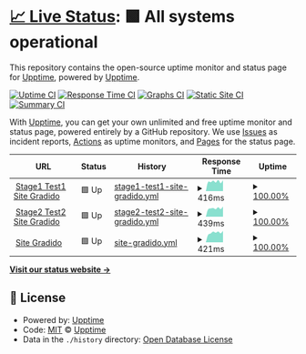 # [📈 Live Status](https://https://gradido.github.io/GradidoUpptime/): <!--live status--> **🟩 All systems operational**

This repository contains the open-source uptime monitor and status page for [Upptime](https://upptime.js.org), powered by [Upptime](https://github.com/upptime/upptime).

[![Uptime CI](https://github.com/Gradido/GradidoUpptime/workflows/Uptime%20CI/badge.svg)](https://github.com/Gradido/GradidoUpptime/actions?query=workflow%3A%22Uptime+CI%22)
[![Response Time CI](https://github.com/Gradido/GradidoUpptime/workflows/Response%20Time%20CI/badge.svg)](https://github.com/Gradido/GradidoUpptime/actions?query=workflow%3A%22Response+Time+CI%22)
[![Graphs CI](https://github.com/Gradido/GradidoUpptime/workflows/Graphs%20CI/badge.svg)](https://github.com/Gradido/GradidoUpptime/actions?query=workflow%3A%22Graphs+CI%22)
[![Static Site CI](https://github.com/Gradido/GradidoUpptime/workflows/Static%20Site%20CI/badge.svg)](https://github.com/Gradido/GradidoUpptime/actions?query=workflow%3A%22Static+Site+CI%22)
[![Summary CI](https://github.com/Gradido/GradidoUpptime/workflows/Summary%20CI/badge.svg)](https://github.com/Gradido/GradidoUpptime/actions?query=workflow%3A%22Summary+CI%22)

With [Upptime](https://upptime.js.org), you can get your own unlimited and free uptime monitor and status page, powered entirely by a GitHub repository. We use [Issues](https://github.com/upptime/upptime/issues) as incident reports, [Actions](https://github.com/Gradido/GradidoUpptime/actions) as uptime monitors, and [Pages](https://https://gradido.github.io/GradidoUpptime/) for the status page.

<!--start: status pages-->
<!-- This summary is generated by Upptime (https://github.com/upptime/upptime) -->
<!-- Do not edit this manually, your changes will be overwritten -->
<!-- prettier-ignore -->
| URL | Status | History | Response Time | Uptime |
| --- | ------ | ------- | ------------- | ------ |
| <img alt="" src="https://favicons.githubusercontent.com/stage1.gradido.net" height="13"> [Stage1 Test1 Site Gradido](https://stage1.gradido.net) | 🟩 Up | [stage1-test1-site-gradido.yml](https://github.com/gradido/GradidoUpptime/commits/HEAD/history/stage1-test1-site-gradido.yml) | <details><summary><img alt="Response time graph" src="./graphs/stage1-test1-site-gradido/response-time-week.png" height="20"> 416ms</summary><br><a href="https://https://gradido.github.io/GradidoUpptime//history/stage1-test1-site-gradido"><img alt="Response time 449" src="https://img.shields.io/endpoint?url=https%3A%2F%2Fraw.githubusercontent.com%2Fgradido%2FGradidoUpptime%2FHEAD%2Fapi%2Fstage1-test1-site-gradido%2Fresponse-time.json"></a><br><a href="https://https://gradido.github.io/GradidoUpptime//history/stage1-test1-site-gradido"><img alt="24-hour response time 414" src="https://img.shields.io/endpoint?url=https%3A%2F%2Fraw.githubusercontent.com%2Fgradido%2FGradidoUpptime%2FHEAD%2Fapi%2Fstage1-test1-site-gradido%2Fresponse-time-day.json"></a><br><a href="https://https://gradido.github.io/GradidoUpptime//history/stage1-test1-site-gradido"><img alt="7-day response time 416" src="https://img.shields.io/endpoint?url=https%3A%2F%2Fraw.githubusercontent.com%2Fgradido%2FGradidoUpptime%2FHEAD%2Fapi%2Fstage1-test1-site-gradido%2Fresponse-time-week.json"></a><br><a href="https://https://gradido.github.io/GradidoUpptime//history/stage1-test1-site-gradido"><img alt="30-day response time 447" src="https://img.shields.io/endpoint?url=https%3A%2F%2Fraw.githubusercontent.com%2Fgradido%2FGradidoUpptime%2FHEAD%2Fapi%2Fstage1-test1-site-gradido%2Fresponse-time-month.json"></a><br><a href="https://https://gradido.github.io/GradidoUpptime//history/stage1-test1-site-gradido"><img alt="1-year response time 449" src="https://img.shields.io/endpoint?url=https%3A%2F%2Fraw.githubusercontent.com%2Fgradido%2FGradidoUpptime%2FHEAD%2Fapi%2Fstage1-test1-site-gradido%2Fresponse-time-year.json"></a></details> | <details><summary><a href="https://https://gradido.github.io/GradidoUpptime//history/stage1-test1-site-gradido">100.00%</a></summary><a href="https://https://gradido.github.io/GradidoUpptime//history/stage1-test1-site-gradido"><img alt="All-time uptime 89.26%" src="https://img.shields.io/endpoint?url=https%3A%2F%2Fraw.githubusercontent.com%2Fgradido%2FGradidoUpptime%2FHEAD%2Fapi%2Fstage1-test1-site-gradido%2Fuptime.json"></a><br><a href="https://https://gradido.github.io/GradidoUpptime//history/stage1-test1-site-gradido"><img alt="24-hour uptime 100.00%" src="https://img.shields.io/endpoint?url=https%3A%2F%2Fraw.githubusercontent.com%2Fgradido%2FGradidoUpptime%2FHEAD%2Fapi%2Fstage1-test1-site-gradido%2Fuptime-day.json"></a><br><a href="https://https://gradido.github.io/GradidoUpptime//history/stage1-test1-site-gradido"><img alt="7-day uptime 100.00%" src="https://img.shields.io/endpoint?url=https%3A%2F%2Fraw.githubusercontent.com%2Fgradido%2FGradidoUpptime%2FHEAD%2Fapi%2Fstage1-test1-site-gradido%2Fuptime-week.json"></a><br><a href="https://https://gradido.github.io/GradidoUpptime//history/stage1-test1-site-gradido"><img alt="30-day uptime 100.00%" src="https://img.shields.io/endpoint?url=https%3A%2F%2Fraw.githubusercontent.com%2Fgradido%2FGradidoUpptime%2FHEAD%2Fapi%2Fstage1-test1-site-gradido%2Fuptime-month.json"></a><br><a href="https://https://gradido.github.io/GradidoUpptime//history/stage1-test1-site-gradido"><img alt="1-year uptime 89.26%" src="https://img.shields.io/endpoint?url=https%3A%2F%2Fraw.githubusercontent.com%2Fgradido%2FGradidoUpptime%2FHEAD%2Fapi%2Fstage1-test1-site-gradido%2Fuptime-year.json"></a></details>
| <img alt="" src="https://favicons.githubusercontent.com/stage2.gradido.net" height="13"> [Stage2 Test2 Site Gradido](https://stage2.gradido.net) | 🟩 Up | [stage2-test2-site-gradido.yml](https://github.com/gradido/GradidoUpptime/commits/HEAD/history/stage2-test2-site-gradido.yml) | <details><summary><img alt="Response time graph" src="./graphs/stage2-test2-site-gradido/response-time-week.png" height="20"> 439ms</summary><br><a href="https://https://gradido.github.io/GradidoUpptime//history/stage2-test2-site-gradido"><img alt="Response time 444" src="https://img.shields.io/endpoint?url=https%3A%2F%2Fraw.githubusercontent.com%2Fgradido%2FGradidoUpptime%2FHEAD%2Fapi%2Fstage2-test2-site-gradido%2Fresponse-time.json"></a><br><a href="https://https://gradido.github.io/GradidoUpptime//history/stage2-test2-site-gradido"><img alt="24-hour response time 399" src="https://img.shields.io/endpoint?url=https%3A%2F%2Fraw.githubusercontent.com%2Fgradido%2FGradidoUpptime%2FHEAD%2Fapi%2Fstage2-test2-site-gradido%2Fresponse-time-day.json"></a><br><a href="https://https://gradido.github.io/GradidoUpptime//history/stage2-test2-site-gradido"><img alt="7-day response time 439" src="https://img.shields.io/endpoint?url=https%3A%2F%2Fraw.githubusercontent.com%2Fgradido%2FGradidoUpptime%2FHEAD%2Fapi%2Fstage2-test2-site-gradido%2Fresponse-time-week.json"></a><br><a href="https://https://gradido.github.io/GradidoUpptime//history/stage2-test2-site-gradido"><img alt="30-day response time 452" src="https://img.shields.io/endpoint?url=https%3A%2F%2Fraw.githubusercontent.com%2Fgradido%2FGradidoUpptime%2FHEAD%2Fapi%2Fstage2-test2-site-gradido%2Fresponse-time-month.json"></a><br><a href="https://https://gradido.github.io/GradidoUpptime//history/stage2-test2-site-gradido"><img alt="1-year response time 444" src="https://img.shields.io/endpoint?url=https%3A%2F%2Fraw.githubusercontent.com%2Fgradido%2FGradidoUpptime%2FHEAD%2Fapi%2Fstage2-test2-site-gradido%2Fresponse-time-year.json"></a></details> | <details><summary><a href="https://https://gradido.github.io/GradidoUpptime//history/stage2-test2-site-gradido">100.00%</a></summary><a href="https://https://gradido.github.io/GradidoUpptime//history/stage2-test2-site-gradido"><img alt="All-time uptime 100.00%" src="https://img.shields.io/endpoint?url=https%3A%2F%2Fraw.githubusercontent.com%2Fgradido%2FGradidoUpptime%2FHEAD%2Fapi%2Fstage2-test2-site-gradido%2Fuptime.json"></a><br><a href="https://https://gradido.github.io/GradidoUpptime//history/stage2-test2-site-gradido"><img alt="24-hour uptime 100.00%" src="https://img.shields.io/endpoint?url=https%3A%2F%2Fraw.githubusercontent.com%2Fgradido%2FGradidoUpptime%2FHEAD%2Fapi%2Fstage2-test2-site-gradido%2Fuptime-day.json"></a><br><a href="https://https://gradido.github.io/GradidoUpptime//history/stage2-test2-site-gradido"><img alt="7-day uptime 100.00%" src="https://img.shields.io/endpoint?url=https%3A%2F%2Fraw.githubusercontent.com%2Fgradido%2FGradidoUpptime%2FHEAD%2Fapi%2Fstage2-test2-site-gradido%2Fuptime-week.json"></a><br><a href="https://https://gradido.github.io/GradidoUpptime//history/stage2-test2-site-gradido"><img alt="30-day uptime 100.00%" src="https://img.shields.io/endpoint?url=https%3A%2F%2Fraw.githubusercontent.com%2Fgradido%2FGradidoUpptime%2FHEAD%2Fapi%2Fstage2-test2-site-gradido%2Fuptime-month.json"></a><br><a href="https://https://gradido.github.io/GradidoUpptime//history/stage2-test2-site-gradido"><img alt="1-year uptime 100.00%" src="https://img.shields.io/endpoint?url=https%3A%2F%2Fraw.githubusercontent.com%2Fgradido%2FGradidoUpptime%2FHEAD%2Fapi%2Fstage2-test2-site-gradido%2Fuptime-year.json"></a></details>
| <img alt="" src="https://favicons.githubusercontent.com/gdd.gradido.net" height="13"> [Site Gradido](https://gdd.gradido.net) | 🟩 Up | [site-gradido.yml](https://github.com/gradido/GradidoUpptime/commits/HEAD/history/site-gradido.yml) | <details><summary><img alt="Response time graph" src="./graphs/site-gradido/response-time-week.png" height="20"> 421ms</summary><br><a href="https://https://gradido.github.io/GradidoUpptime//history/site-gradido"><img alt="Response time 445" src="https://img.shields.io/endpoint?url=https%3A%2F%2Fraw.githubusercontent.com%2Fgradido%2FGradidoUpptime%2FHEAD%2Fapi%2Fsite-gradido%2Fresponse-time.json"></a><br><a href="https://https://gradido.github.io/GradidoUpptime//history/site-gradido"><img alt="24-hour response time 337" src="https://img.shields.io/endpoint?url=https%3A%2F%2Fraw.githubusercontent.com%2Fgradido%2FGradidoUpptime%2FHEAD%2Fapi%2Fsite-gradido%2Fresponse-time-day.json"></a><br><a href="https://https://gradido.github.io/GradidoUpptime//history/site-gradido"><img alt="7-day response time 421" src="https://img.shields.io/endpoint?url=https%3A%2F%2Fraw.githubusercontent.com%2Fgradido%2FGradidoUpptime%2FHEAD%2Fapi%2Fsite-gradido%2Fresponse-time-week.json"></a><br><a href="https://https://gradido.github.io/GradidoUpptime//history/site-gradido"><img alt="30-day response time 443" src="https://img.shields.io/endpoint?url=https%3A%2F%2Fraw.githubusercontent.com%2Fgradido%2FGradidoUpptime%2FHEAD%2Fapi%2Fsite-gradido%2Fresponse-time-month.json"></a><br><a href="https://https://gradido.github.io/GradidoUpptime//history/site-gradido"><img alt="1-year response time 445" src="https://img.shields.io/endpoint?url=https%3A%2F%2Fraw.githubusercontent.com%2Fgradido%2FGradidoUpptime%2FHEAD%2Fapi%2Fsite-gradido%2Fresponse-time-year.json"></a></details> | <details><summary><a href="https://https://gradido.github.io/GradidoUpptime//history/site-gradido">100.00%</a></summary><a href="https://https://gradido.github.io/GradidoUpptime//history/site-gradido"><img alt="All-time uptime 99.97%" src="https://img.shields.io/endpoint?url=https%3A%2F%2Fraw.githubusercontent.com%2Fgradido%2FGradidoUpptime%2FHEAD%2Fapi%2Fsite-gradido%2Fuptime.json"></a><br><a href="https://https://gradido.github.io/GradidoUpptime//history/site-gradido"><img alt="24-hour uptime 100.00%" src="https://img.shields.io/endpoint?url=https%3A%2F%2Fraw.githubusercontent.com%2Fgradido%2FGradidoUpptime%2FHEAD%2Fapi%2Fsite-gradido%2Fuptime-day.json"></a><br><a href="https://https://gradido.github.io/GradidoUpptime//history/site-gradido"><img alt="7-day uptime 100.00%" src="https://img.shields.io/endpoint?url=https%3A%2F%2Fraw.githubusercontent.com%2Fgradido%2FGradidoUpptime%2FHEAD%2Fapi%2Fsite-gradido%2Fuptime-week.json"></a><br><a href="https://https://gradido.github.io/GradidoUpptime//history/site-gradido"><img alt="30-day uptime 100.00%" src="https://img.shields.io/endpoint?url=https%3A%2F%2Fraw.githubusercontent.com%2Fgradido%2FGradidoUpptime%2FHEAD%2Fapi%2Fsite-gradido%2Fuptime-month.json"></a><br><a href="https://https://gradido.github.io/GradidoUpptime//history/site-gradido"><img alt="1-year uptime 99.97%" src="https://img.shields.io/endpoint?url=https%3A%2F%2Fraw.githubusercontent.com%2Fgradido%2FGradidoUpptime%2FHEAD%2Fapi%2Fsite-gradido%2Fuptime-year.json"></a></details>

<!--end: status pages-->

[**Visit our status website →**](https://https://gradido.github.io/GradidoUpptime/)

## 📄 License

- Powered by: [Upptime](https://github.com/upptime/upptime)
- Code: [MIT](./LICENSE) © [Upptime](https://upptime.js.org)
- Data in the `./history` directory: [Open Database License](https://opendatacommons.org/licenses/odbl/1-0/)
